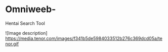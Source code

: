 # Omniweeb-
Hentai Search Tool

![Image description] https://media.tenor.com/images/f341b5de5984033512b276c369dcd05a/tenor.gif
